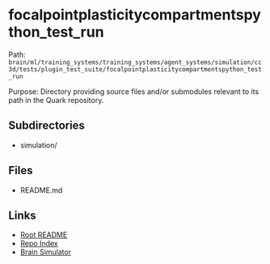 # focalpointplasticitycompartmentspython_test_run

Path: `brain/ml/training_systems/training_systems/agent_systems/simulation/cc3d/tests/plugin_test_suite/focalpointplasticitycompartmentspython_test_run`

Purpose: Directory providing source files and/or submodules relevant to its path in the Quark repository.

## Subdirectories
- simulation/

## Files
- README.md

## Links
- [Root README](../../../../../../../../../README.md)
- [Repo Index](../../../../../../../../../repo_index.json)
- [Brain Simulator](../../../../../../../../../brain/architecture/brain_simulator.py)
